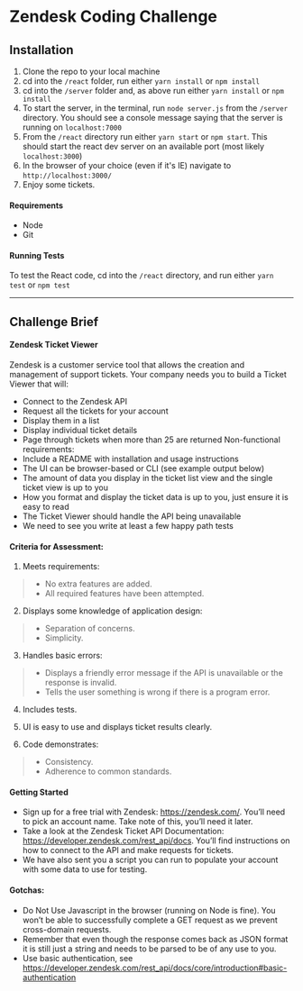 # Zendesk Coding Challenge

## Installation
1. Clone the repo to your local machine
2. cd into the `/react` folder, run either `yarn install` or `npm install`
3. cd into the `/server` folder and, as above run either `yarn install` or `npm install`
4. To start the server, in the terminal, run `node server.js` from the `/server` directory. You should see a console message saying that the server is running on `localhost:7000`
5. From the `/react` directory run either `yarn start` or `npm start`. This should start the react dev server on an available port (most likely `localhost:3000`)
6. In the browser of your choice (even if it's IE) navigate to `http://localhost:3000/`
7. Enjoy some tickets.

#### Requirements
- Node
- Git

#### Running Tests

To test the React code, cd into the `/react` directory, and run either `yarn test` or `npm test`

---

## Challenge Brief

#### Zendesk Ticket Viewer

Zendesk is a customer service tool that allows the creation and management of support tickets.
Your company needs you to build a Ticket Viewer that will:
- Connect to the Zendesk API
- Request all the tickets for your account
- Display them in a list
- Display individual ticket details
- Page through tickets when more than 25 are returned
Non-functional requirements:
- Include a README with installation and usage instructions
- The UI can be browser-based or CLI (see example output below)
- The amount of data you display in the ticket list view and the single ticket view is up to
you
- How you format and display the ticket data is up to you, just ensure it is easy to read
- The Ticket Viewer should handle the API being unavailable
- We need to see you write at least a few happy path tests


#### Criteria for Assessment:
1. Meets requirements:
>  - No extra features are added.
>  - All required features have been attempted.
2. Displays some knowledge of application design:
>  - Separation of concerns.
>  - Simplicity.
3. Handles basic errors:
>  - Displays a friendly error message if the API is unavailable or the response is invalid.
>  - Tells the user something is wrong if there is a program error.
4. Includes tests.

5. UI is easy to use and displays ticket results clearly.

6. Code demonstrates:
>  - Consistency.
>  - Adherence to common standards.

#### Getting Started

- Sign up for a free trial with Zendesk: https://zendesk.com/. You’ll need to pick an account
name. Take note of this, you’ll need it later.
- Take a look at the Zendesk Ticket API Documentation:
https://developer.zendesk.com/rest_api/docs. You’ll find instructions on how to connect
to the API and make requests for tickets.
- We have also sent you a script you can run to populate your account with some data to
use for testing.

#### Gotchas:
- Do Not Use ​Javascript in the browser (running on Node is fine). You won’t be able to
successfully complete a GET request as we prevent cross-domain requests.
- Remember that even though the response comes back as JSON format it is still just a
string and needs to be parsed to be of any use to you.
- Use basic authentication, see
https://developer.zendesk.com/rest_api/docs/core/introduction#basic-authentication


